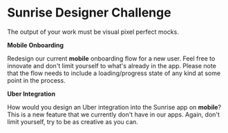 # Sunrise Designer Challenge

The output of your work must be visual pixel perfect mocks.

**Mobile Onboarding**

Redesign our current **mobile** onboarding flow for a new user. Feel free to innovate and don't limit yourself to what's already in the app. Please note that the flow needs to include a loading/progress state of any kind at some point in the process.

**Uber Integration**

How would you design an Uber integration into the Sunrise app on **mobile**? This is a new feature that we currently don't have in our apps. Again, don't limit yourself, try to be as creative as you can.

